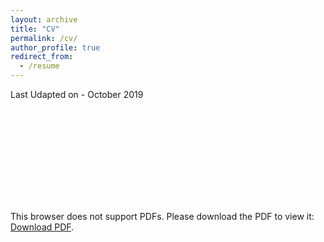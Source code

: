 ```yaml
---
layout: archive
title: "CV"
permalink: /cv/
author_profile: true
redirect_from:
  - /resume
---
```


Last Udapted on - October 2019

<object data="https://www.antennahouse.com/XSLsample/pdf/sample-link_1.pdf" type="application/pdf" width="700px" height="700px">
    <embed src="https://www.antennahouse.com/XSLsample/pdf/sample-link_1.pdf">
        <p>This browser does not support PDFs. Please download the PDF to view it: <a href="https://www.antennahouse.com/XSLsample/pdf/sample-link_1.pdf">Download PDF</a>.</p>
    </embed>
</object>